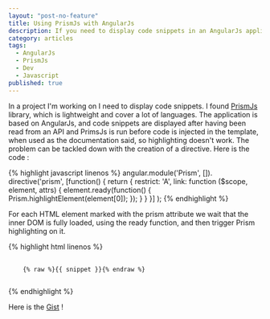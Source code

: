 ```yaml
---
layout: "post-no-feature"
title: Using PrismJs with AngularJs
description: If you need to display code snippets in an AngularJs application I got you covered.
category: articles
tags: 
  - AngularJs
  - PrismJs
  - Dev
  - Javascript
published: true
---
```


In a project I'm working on I need to display code snippets. I found [PrismJs](http://prismjs.com/) library, which is lightweight and cover a lot of languages. The application is based on AngularJs, and code snippets are displayed after having been read from an API and PrimsJs is run before code is injected in the template, when used as the documentation said, so highlighting doesn't work. The problem can be tackled down with the creation of a directive. Here is the code :

{% highlight javascript linenos %}
angular.module('Prism', []).
    directive('prism', [function() {
        return {
            restrict: 'A',
            link: function ($scope, element, attrs) {
                element.ready(function() {
                    Prism.highlightElement(element[0]);
                });
            }
        } 
    }]
);
{% endhighlight %}

For each HTML element marked with the prism attribute we wait that the inner DOM is fully loaded, using the ready function, and then trigger Prism highlighting on it.

{% highlight html linenos %}
<pre>
    <code class="language-markup" prim>
    {% raw %}{{ snippet }}{% endraw %}
    </code>
</pre>
{% endhighlight %}

Here is the [Gist](https://gist.github.com/SelrahcD/7042692) !